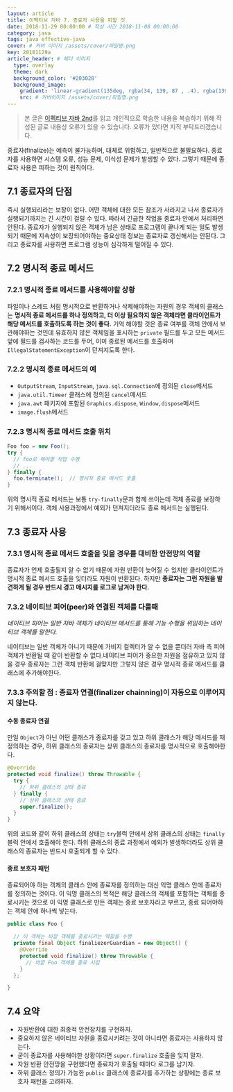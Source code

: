 ```yaml
---
layout: article
title: 이펙티브 자바 7. 종료자 사용을 피할 것
date: 2018-11-29 00:00:00 # 작성 시간 2018-11-08 00:00:00
category: java
tags: java effective-java
cover: # 커버 이미지 /assets/cover/파일명.png
key: 20181129a
article_header: # 헤더 이미지
  type: overlay
  theme: dark
  background_color: '#203028'
  background_image:
    gradient: 'linear-gradient(135deg, rgba(34, 139, 87 , .4), rgba(139, 34, 139, .4))'
    src: # 커버이미지 /assets/cover/파일명.png
---
```


<!--more-->

> 본 글은 [이펙티브 자바 2nd](https://book.naver.com/bookdb/book_detail.nhn?bid=8064518)를
읽고 개인적으로 학습한 내용을 복습하기 위해 작성된 글로 내용상 오류가 있을 수 있습니다.
오류가 있다면 지적 부탁드리겠습니다.


종료자(finalize)는 예측이 불가능하며, 대체로 위험하고, 일반적으로 불필요하다. 종료자를
사용하면 시스템 오류, 성능 문제, 이식성 문제가 발생할 수 있다. 그렇기 때문에 종료자 사용은
피하는 것이 원칙이다.

## 7.1 종료자의 단점

즉시 실행되리라는 보장이 없다. 어떤 객체에 대한 모든 참조가 사라지고 나서 종료자가
실행되기까지는 긴 시간이 걸릴 수 있다. 따라서 긴급한 작업을 종료자 안에서 처리하면 안된다.
종료자가 실행되지 않은 객체가 남은 상태로 프로그램이 끝나게 되는 일도 발생되기 때문에
지속성이 보장되어야하는 중요상태 정보는 종료자로 갱신해서는 안된다. 그리고 종료자를 사용하면
프로그램 성능이 심각하게 떨어질 수 있다.

## 7.2 명시적 종료 메서드

### 7.2.1 명시적 종료 메서드를 사용해야할 상황

파일이나 스레드 처럼 명시적으로 반환하거나 삭제해야하는 자원의 경우 객체의 클래스는
**명시적 종료 메서드를 하나 정의하고, 더 이상 필요하지 않은 객체라면 클라이언트가
해당 메서드를 호출하도록 하는 것이 좋다.** 기억 해야할 것은 종료 여부를 객체 안에서
보관해야하는 것인데 유효하지 않은 객체임을 표시하는 `private` 필드를 두고 모든 메서드
앞에 필드를 검사하는 코드를 두어, 이미 종료된 메서드를 호출하며 `IllegalStatementException`이
던져지도록 한다.

### 7.2.2 명시적 종료 메서드의 예

- `OutputStream`, `InputStream`, `java.sql.Connection`에 정의된 `close`메서드
- `java.util.Timeer` 클래스에 정의된 `cancel`메서드
- `java.awt` 패키지에 포함된 `Graphics.dispose`, `Window,dispose`메서드
- `image.flush`메서드

### 7.2.3 명시적 종료 메서드 호출 위치

```Java
Foo foo = new Foo();
try {
  // foo로 해야할 작업 수행
  // ...
} finally {
  foo.terminate();  // 명시적 종료 메서드 호출
}
```

위의 명시적 종료 메서드는 보통 `try-finally`문과 함께 쓰이는데 객체 종료를 보장하기
위해서이다. 객체 사용과정에서 예외가 던져지더라도 종료 메서드는 실행된다.

## 7.3 종료자 사용

### 7.3.1 명시적 종료 메서드 호출을 잊을 경우를 대비한 안전망의 역할

종료자가 언제 호출될지 알 수 없기 때문에 자원 반환이 늦어질 수 있지만 클라이언트가
명시적 종료 메서드 호출을 잊더라도 자원이 반환된다. 하지만 **종료자는 그런 자원을 발견하게
될 경우 반드시 경고 메시지를 로그로 남겨야 한다.**

### 7.3.2 네이티브 피어(peer)와 연결된 객체를 다룰때

*네이티브 피어는 일반 자바 객체가 네이티브 메서드를 통해 기능 수행을 위임하는 네이티브
객체를 말한다.*

네이티브는 일반 객체가 아니기 때문에 가비지 컬렉터가 알 수 없을 뿐더러 자바 측 피어 객체가
반환될 때 같이 반환할 수 없다.네이티브 피어가 중요한 자원을 점유하고 있지 않을 경우 종료자는
그런 객체 반환에 걸맞지만 그렇지 않은 경우 명시적 종료 메서드를 클래스에 추가해야한다.

### 7.3.3 주의할 점 : 종료자 연결(finalizer chainning)이 자동으로 이루어지지 않는다.

#### 수동 종료자 연결

만일 `Object`가 아닌 어떤 클래스가 종료자를 갖고 있고 하위 클래스가 해당 메서드를 재정의하는
경우, 하위 클래스의 종료자는 상위 클래스의 종료자를 명시적으로 호출해야한다.

```java
@Override
protected void finalize() throw Throwable {
  try {
    // 하위 클래스의 상태 종료
  } finally {
    // 상위 클래스의 상태 종료
    super.finalize();
  }
}
```

위의 코드와 같이 하위 클래스의 상태는 `try`블럭 안에서 상위 클래스의 상태는 `finally`
블럭 안에서 호출해야 한다. 하위 클래스의 종료 과정에서 예외가 발생하더라도 상위 클래스의
종료자는 반드시 호출되게 할 수 있다.

#### 종료 보호자 패턴

종료되어야 하는 객체의 클래스 안에 종료자를 정의하는 대신 익명 클래스 안에 종료자를 정의하는
것이다. 이 익명 클래스의 목적은 해당 클래스의 객체를 포함하는 객체를 종료시키는 것으로
이 익명 클래스로 만든 객체는 종료 보호자라고 부르고, 종료 되어야하는 객체 안에 하나씩 넣는다.

```java
public class Foo {

  // 이 객체는 바깥 객체를 종료시키는 역할을 수행
  private final Object finaliezerGuardian = new Object() {
    @Override
    protected void finalize() throw Throwable {
      // 바깥 Foo 객체를 종료 시킴
    }
  };

}
```

## 7.4 요약

- 자원반환에 대한 최종적 안전장치를 구현하자.
- 중요하지 않은 네이티브 자원을 종료시키려는 것이 아니라면 종료자는 사용하지 않는다.
- 굳이 종료자를 사용해야한 상황이라면 `super.finalize` 호출을 잊지 말자.
- 자원 반환 안전망을 구현했다면 종료자가 호출될 때마다 로그를 남기자.
- 하위 클래스 정의가 가능한 `public` 클래스에 종료자를 추가하는 상황에는 종료 보호자 패턴을
고려하자.
